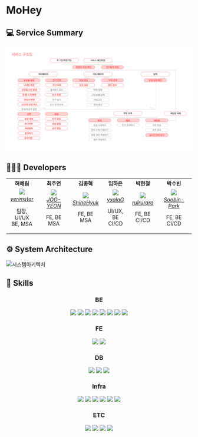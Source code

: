 # MoHey 


## 💻 Service Summary
![서비스 구조도](img/서비스구조도.png)

## 👩🏻‍💻 Developers
<div align="center"> 
  <table>
     <tr align="center">
        <td>
           <B>허예림</B>
        </td>
      <td>
         <B>최주연</B>
       </td>
      <td>
         <B>김종혁</B>
       </td>
      <td>
        <B>임하은</B>
      </td>
      <td>
        <B>박현철</B>
      </td> 
      <td>
        <B>박수빈</B>
      </td>
     </tr>
     <tr align="center">
        <td>
           <img src="https://github.com/yerimstar.png?size=100" width="100">
           <br>
           <a href="https://github.com/yerimstar">
              <I>yerimstar</I>
           </a>
           <p>팀장, UI/UX<br>BE, MSA </p>
        </td>
         <td>
           <img src="https://github.com/CHOI-JOO-YEON.png?size=100" width="100">
           <br>
           <a href="https://github.com/CHOI-JOO-YEON">
              <I>JOO-YEON</I>
           </a>
            <p>FE, BE<br> MSA </p>
         </td>
         <td>
           <img src="https://github.com/ShineHyuk.png?size=100" width="100">
           <br>
           <a href="https://github.com/ShineHyuk">
              <I>ShineHyuk</I>
           </a>
          <p>FE, BE<br> MSA </p>
        </td>
        <td>
           <img src="https://github.com/yxalaG.png?size=100" width="100">
           <br>
           <a href="https://github.com/yxalaG">
              <I>yxalaG</I>
           </a>
          <p>UI/UX, BE<br> CI/CD </p>
        </td>
        <td>
           <img src="https://github.com/rulrurara.png?size=100" width="100">
           <br>
           <a href="https://github.com/rulrurara">
              <I>rulrurara</I>
           </a>
          <p>FE, BE<br> CI/CD </p>
        </td>
        <td>
           <img src="https://github.com/Soobin-Park.png?size=100" width="100">
           <br>
           <a href="https://github.com/Soobin-Park">
              <I>Soobin-Park</I>
           </a>
           <p>FE, BE<br> CI/CD </p>
        </td>
     </tr>
  </table>
</div>

## ⚙️ System Architecture
![시스템아키텍처](img/시스템아키텍처.png)

## 🔧 Skills
<div align="center"> 
  <h3>BE</h3>
  <img src="https://img.shields.io/badge/Java-007396?style=for-the-badge&logo=java&logoColor=white">
  <img src="https://img.shields.io/badge/SpringBoot-6DB33F?style=for-the-badge&logo=springboot&logoColor=white">
  <img src="https://img.shields.io/badge/Spring Data JPA-6DB33F?style=for-the-badge&logo=springboot&logoColor=white">
  <img src="https://img.shields.io/badge/Spring Security-6DB33F?style=for-the-badge&logo=springboot&logoColor=white">
  <img src="https://img.shields.io/badge/Spring Cloud-6DB33F?style=for-the-badge&logo=springboot&logoColor=white">
  <img src="https://img.shields.io/badge/FCM-FFCA28?style=for-the-badge&logo=firebase&logoColor=white">
  <img src="https://img.shields.io/badge/Apache Kafka-231F20?style=for-the-badge&logo=apachekafka&logoColor=white">
  <img src="https://img.shields.io/badge/JUnit4-231F20?style=for-the-badge&logo=&logoColor=white">
  <h3>FE</h3>
    <img src="https://img.shields.io/badge/Dart-0175C2?style=for-the-badge&logo=dart&logoColor=white">
  <img src="https://img.shields.io/badge/Flutter-02569B?style=for-the-badge&logo=flutter&logoColor=white">
  <h3>DB</h3>
    <img src="https://img.shields.io/badge/MariaDB-003545?style=for-the-badge&logo=mariadb&logoColor=white">
  <img src="https://img.shields.io/badge/MongoDB-47A248?style=for-the-badge&logo=mongodb&logoColor=white">
  <img src="https://img.shields.io/badge/Redis-DC382D?style=for-the-badge&logo=Redis&logoColor=white">
  <h3>Infra</h3>
  <img src="https://img.shields.io/badge/Amazon EC2-FF9900?style=for-the-badge&logo=amazonec2&logoColor=white">
  <img src="https://img.shields.io/badge/Amazon RDS-527FFF?style=for-the-badge&logo=amazonrds&logoColor=white">
  <img src="https://img.shields.io/badge/Jenkins-D24939?style=for-the-badge&logo=jenkins&logoColor=white">
  <img src="https://img.shields.io/badge/Docker-2496ED?style=for-the-badge&logo=docker&logoColor=white">
  <img src="https://img.shields.io/badge/Ansible-EE0000?style=for-the-badge&logo=ansible&logoColor=white">
  <img src="https://img.shields.io/badge/SonarQube-4E9BCD?style=for-the-badge&logo=sonarqube&logoColor=white">
    <h3>ETC</h3>
  <img src="https://img.shields.io/badge/Notion-000000?style=for-the-badge&logo=notion&logoColor=white">
  <img src="https://img.shields.io/badge/Figma-F24E1E?style=for-the-badge&logo=figma&logoColor=white">
  <img src="https://img.shields.io/badge/Jira-0052CC?style=for-the-badge&logo=jira&logoColor=white">
    <img src="https://img.shields.io/badge/Mattermost-0058CC?style=for-the-badge&logo=mattermost&logoColor=white">
</div>
